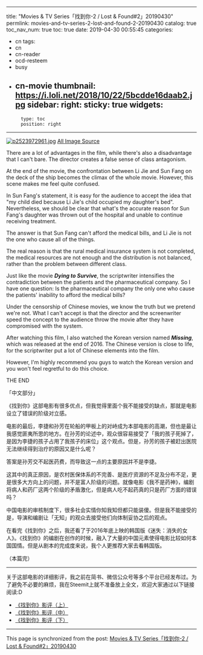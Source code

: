 
---
title: "Movies & TV Series「找到你-2 / Lost & Found#2」20190430"
permlink: movies-and-tv-series-2-lost-and-found-2-20190430
catalog: true
toc_nav_num: true
toc: true
date: 2019-04-30 00:55:45
categories:
- cn
tags:
- cn
- cn-reader
- ocd-resteem
- busy
- cn-movie
thumbnail: https://i.loli.net/2018/10/22/5bcdde16daab2.jpg
sidebar:
    right:
        sticky: true
widgets:
    -
        type: toc
        position: right
---


[![p2523972961.jpg](https://i.loli.net/2018/10/22/5bcdde16daab2.jpg)](https://i.loli.net/2018/10/22/5bcdde16daab2.jpg)
[All Image Source](https://movie.douban.com/photos/photo/2523972961/)

There are a lot of advantages in the film, while there's also a disadvantage that I can't bare. The director creates a false sense of class antagonism.

At the end of the movie, the confrontation between Li Jie and Sun Fang on the deck of the ship becomes the climax of the whole movie. However, this scene makes me feel quite confused.

In Sun Fang's statement, it is easy for the audience to accept the idea that "my child died because Li Jie's child occupied my daughter's bed". Nevertheless, we should be clear that what's the accurate reason for Sun Fang's daughter was thrown out of the hospital and unable to continue receiving treatment.

The answer is that Sun Fang can't afford the medical bills, and Li Jie is not the one who cause all of the things.

The real reason is that the rural medical insurance system is not completed, the medical resources are not enough and the distribution is not balanced, rather than the problem between different class. 

Just like the movie ***Dying to Survive***, the scriptwriter intensifies the contradiction between the patients and the pharmaceutical company. So I have one question: Is the pharmaceutical company the only one who cause the patients' inability to afford the medical bills?

Under the censorship of Chinese movies, we know the truth but we pretend we're not.  What I can't accept is that the director and the screenwriter speed the concept to the audience throw the movie after they have compromised with the system.

After watching this film, I also watched the Korean version named ***Missing***, which was released at the end of 2016. The Chinese version is close to life, for the scriptwriter put a lot of Chinese elements into the film. 

However, I'm highly recommend you guys to watch the Korean version and you won't feel regretful to do this choice.

THE END

「中文部分」

《找到你》这部电影有很多优点，但我觉得里面个我不能接受的缺点，那就是电影设立了错误的阶级对立感。

电影的最后，李捷和孙芳在轮船的甲板上的对峙成为本部电影的高潮，但也是最让我感觉匪夷所思的地方。在孙芳的论述中，观众很容易接受了「我的孩子死掉了，是因为李捷的孩子占用了我孩子的床位」这个观点。但是，孙芳的孩子被赶出医院无法继续得到治疗的原因又是什么呢？

答案是孙芳交不起医药费，而导致这一点的主要原因并不是李捷。

这其中的真正原因，是农村医保体系的不完善、是医疗资源的不足及分布不足，更是很多大方向上的问题，并不是富人阶级的问题。就像电影《我不是药神》，编剧将病人和药厂这两个阶级的矛盾激化，但是病人吃不起药真的只是药厂方面的错误吗？

中国电影的审核制度下，很多社会实情你知我知但都只能装傻。但是我不能接受的是，导演和编剧让「无知」的观众去接受他们向体制妥协之后的观点。

在看完《找到你》之后，我还看了于2016年底上映的韩国版《迷失：消失的女人》。《找到你》的编剧在创作的时候，融入了大量的中国元素使得电影比较如何本国国情。但是从剧本的完成度来说，我个人更推荐大家去看韩国版。

（本篇完）

-------


关于这部电影的详细影评，我之前在简书、微信公众号等多个平台已经发布过。为了避免不必要的麻烦，我在Steemit上就不准备放上全文，欢迎大家通过以下链接阅读:D

* [《找到你》影评（上）](https://mp.weixin.qq.com/s/PNOU29uESKYFDLuATGPrMw)
* [《找到你》影评（中）](https://mp.weixin.qq.com/s/v1fpNpqibg7yXygiq6H8xA)
* [《找到你》影评（下）](https://mp.weixin.qq.com/s/MwoWSZI_jHzvgHXwSqja7A)

- - -

This page is synchronized from the post: [Movies & TV Series「找到你-2 / Lost & Found#2」20190430](https://steemit.com/@nostalgic1212/movies-and-tv-series-2-lost-and-found-2-20190430)
